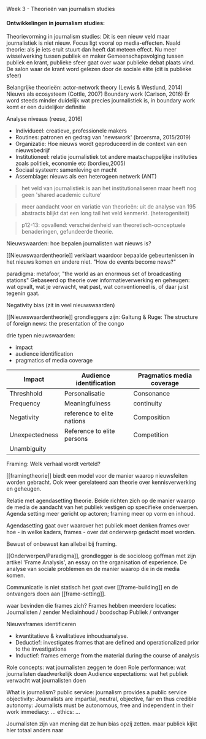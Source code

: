 Week 3 - Theorieën van journalism studies

#### Ontwikkelingen in journalism studies:

Theorievorming in journalism studies:
Dit is een nieuw veld maar journalistiek is niet nieuw. Focus ligt vooral op media-effecten.
Naald theorie: als je iets eruit stuurt dan heeft dat meteen effect.
Nu meer wisselwerking tussen publiek en maker
Gemeenschapsvolging tussen publiek en krant, publieke sfeer gaat over waar publieke debat plaats vind. De salon waar de krant word gelezen door de sociale elite (dit is publieke sfeer)


Belangrijke theorieën:
actor-network theory (Lewis & Westlund, 2014)
Nieuws als ecosysteem (Cottle, 2007)
Boundary work (Carlson, 2016)
	Er word steeds minder duidelijk wat precies journalistiek is, in boundary work komt er een duidelijker definitie

Analyse niveaus (reese, 2016)
- Individueel: creatieve, professionele makers 
- Routines: patronen en gedrag van 'newswork' (broersma, 2015/2019)
- Organizatie: Hoe nieuws wordt geproduceerd in de context van een nieuwsbedrijf
- Institutioneel: relatie journalistiek tot andere maatschappelijke instituties zoals politiek, economie etc (bordieu,2005)
- Sociaal systeem: samenleving en macht
- Assemblage: nieuws als een heterogeen netwerk (ANT)

>het veld van journalistiek is aan het institutionaliseren maar heeft nog geen 'shared academic culture'

> meer aandacht voor en variatie van theorieën: uit de analyse van 195 abstracts blijkt dat een long tail het veld kenmerkt. (heterogeniteit)

> p12-13: opvallend: verscheidenheid van theoretisch-ocnceptuele benaderingen, gefundeerde theorie.


Nieuwswaarden: hoe bepalen journalisten wat nieuws is?

[[Nieuwswaardentheorie]] verklaart waardoor bepaalde gebeurtenissen in het nieuws komen en andere niet. "How do events become news?"

paradigma: metafoor, "the world as an enormous set of broadcasting stations"
Gebaseerd op theorie over informatieverwerking en geheugen: wat opvalt, wat je verwacht, wat past, wat conventioneel is, of daar juist tegenin gaat.

Negativity bias (zit in veel nieuwswaarden)

[[Nieuwswaardentheorie]] grondleggers zijn: Galtung & Ruge: The structure of foreign news: the presentation of the congo

drie typen nieuwswaarden:
- impact 
- audience identification
- pragmatics of media coverage

| Impact         | Audience identification    | Pragmatics media coverage |
| -------------- | -------------------------- | ------------------------- |
| Threshhold     | Personalisatie             | Consonance                |
| Frequency      | Meaningfulness             | continuity                |
| Negativity     | reference to elite nations | Composition               |
| Unexpectedness | Reference to elite persons | Competition               |
| Unambiguity    |                            |                           |

Framing: Welk verhaal wordt verteld?

[[framingtheorie]] biedt een model voor de manier waarop nieuwsfeiten worden gebracht. Ook weer gerelateerd aan theorie over kennisverwerking en geheugen.

Relatie met agendasetting theorie. Beide richten zich op de manier waarop de media de aandacht van het publiek vestigen op specifieke onderwerpen. Agenda setting meer gericht op actoren; framing meer op vorm en inhoud.

Agendasetting gaat over waarover het publiek moet denken frames over hoe - in welke kaders, frames - over dat onderwerp gedacht moet worden.

Bewust of onbewust kan allebei bij framing.

[[Onderwerpen/Paradigma]], grondlegger is de socioloog goffman met zijn artikel 'Frame Analysis', an essay on the organisation of experience.
De analyse van sociale problemen en de manier waarop die in de media komen.

Communicatie is niet statisch het gaat over [[frame-building]] en de ontvangers doen aan [[frame-setting]].

waar bevinden die frames zich?
Frames hebben meerdere locaties: 
	Journalisten / zender
	Mediainhoud / boodschap
	Publiek / ontvanger

Nieuwsframes identificeren
- kwantitatieve & kwalitatieve inhoudsanalyse.
- Deductief: investigates frames that are defined and operationalized prior to the investigations
- Inductief: frames emerge from the material during the course of analysis

Role concepts: wat journalisten zeggen te doen
Role performance: wat journalisten daadwerkelijk doen
Audience expectations: wat het publiek verwacht wat journalisten doen


What is journalism?
	public service: journalism provides a public service
	objectivity: Journalists are impartial, neutral, objective, fair en thus credible
	autonomy: Journalists must be autonomous, free and independent in their work
	immediacy: ... 
	ethics: ...

Journalisten zijn van mening dat ze hun bias opzij zetten.
maar publiek kijkt hier totaal anders naar



